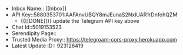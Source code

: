 - Inbox Name:: [[Inbox]]
- API Key::5880353701:AAFAnvUBQY8mJEunaS2NxlUAR1rDnfohQZM
    - {{[[DONE]]}} update the Telegram API key above
- Chat Id::5019153523
- Serendipity Page:: 
- Trusted Media Proxy:: https://telegroam-cors-proxy.herokuapp.com 
- Latest Update ID:: 923126419
